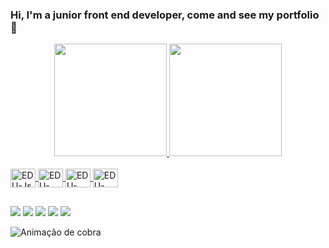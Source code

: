 ### Hi, I'm a junior front end developer, come and see my portfolio 👋

<div align="center">
  <a href="https://github.com/REILOLx">
  <img height="180em" src="https://github-readme-stats.vercel.app/api?username=REILOLx&show_icons=true&theme=dracula&include_all_commits=true&count_private=true"/>
  <img height="180em" src="https://github-readme-stats.vercel.app/api/top-langs/?username=REILOLx&layout=compact&langs_count=7&theme=dracula"/>
</div>
<div style="display: inline_block"><br>
  <img align="center" alt="EDU-Js" height="30" width="40" src="https://img.icons8.com/color/48/000000/javascript--v2.png"/>
  <img align="center" alt="EDU-HTML" height="30" width="40" src="https://img.icons8.com/color/48/000000/html-5--v1.png"/>
  <img align="center" alt="EDU-CSS" height="30" width="40" src="https://img.icons8.com/color/48/000000/css3.png"/>
  <img align="center" alt="EDU-Python" height="30" width="40" src="https://img.icons8.com/color/48/000000/python--v2.png"/>

</div>
  
  ##
 
<div>
  <a href="https://www.youtube.com/c/BOYKILL3RTM" target="_blank"><img src="https://img.shields.io/badge/YouTube-FF0000? style=for-the-badge&logo=youtube&logoColor=white" target="_blank"></a>
  <a href="https://www.instagram.com/eduardo_reis23/" target="_blank"><img src="https://img.shields.io/badge/-Instagram-%23E4405F?style=for-the- badge&logo=instagram&logoColor=white" target="_blank"></a>
 	<a href="https://www.twitch.tv/reilol_games" target="_blank"><img src="https://img.shields.io/badge/Twitch-9146FF?style=for-the- badge&logo=twitch&logoColor=white" target="_blank"></a>
  <a href = "mailto:eduardoreis-23@hotmail.com"><img src="https://img.shields.io/badge/-Gmail-%23333?style=for-the-badge&logo=gmail&logoColor=white" destino ="_blank"></a>
  <a href="https://www.linkedin.com/in/eduardo-reis-375a9821a/" target="_blank"><img src="https://img.shields.io/badge/-LinkedIn-%230077B5?style=for-the-badge&logo=linkedin&logoColor=white" target="_blank"></a>
 
  ![ Animação de cobra ](https://github.com/REILOLx/REILOLx/blob/output/github-contribution-grid-snake.svg)
 
</div>
